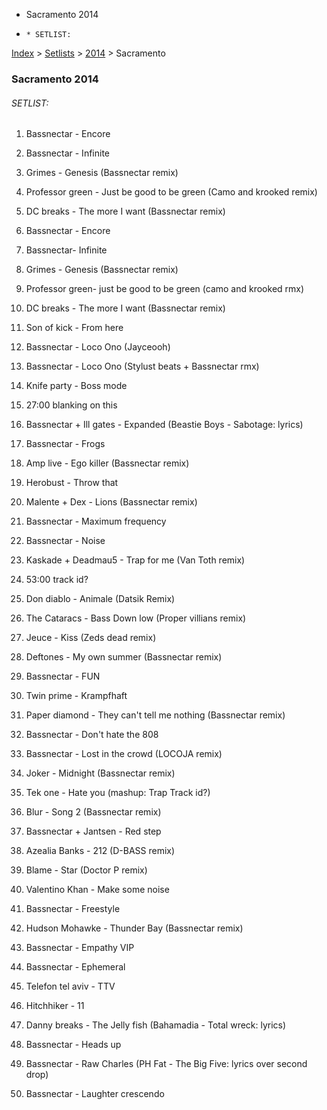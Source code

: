   * Sacramento 2014
  *     * SETLIST:

[Index](https://www.reddit.com/r/bassnectar/wiki/index) >
[Setlists](https://www.reddit.com/r/bassnectar/wiki/interactive/setlists) >
[2014](https://www.reddit.com/r/bassnectar/wiki/interactive/setlists/2014) >
Sacramento

### Sacramento 2014

###### SETLIST:

  1. Bassnectar - Encore 

  2. Bassnectar - Infinite 

  3. Grimes - Genesis (Bassnectar remix)

  4. Professor green - Just be good to be green (Camo and krooked remix)

  5. DC breaks - The more I want (Bassnectar remix)

  6. Bassnectar - Encore

  7. Bassnectar- Infinite

  8. Grimes - Genesis (Bassnectar remix)

  9. Professor green- just be good to be green (camo and krooked rmx)

  10. DC breaks - The more I want (Bassnectar remix)

  11. Son of kick - From here

  12. Bassnectar - Loco Ono (Jayceooh)

  13. Bassnectar - Loco Ono (Stylust beats + Bassnectar rmx)

  14. Knife party - Boss mode 

  15. 27:00 blanking on this

  16. Bassnectar + Ill gates - Expanded (Beastie Boys - Sabotage: lyrics)

  17. Bassnectar - Frogs 

  18. Amp live - Ego killer (Bassnectar remix)

  19. Herobust - Throw that 

  20. Malente + Dex - Lions (Bassnectar remix)

  21. Bassnectar - Maximum frequency 

  22. Bassnectar - Noise

  23. Kaskade + Deadmau5 - Trap for me (Van Toth remix)

  24. 53:00 track id? 

  25. Don diablo - Animale (Datsik Remix)

  26. The Cataracs - Bass Down low (Proper villians remix)

  27. Jeuce - Kiss (Zeds dead remix)

  28. Deftones - My own summer (Bassnectar remix)

  29. Bassnectar - FUN

  30. Twin prime - Krampfhaft 

  31. Paper diamond - They can't tell me nothing (Bassnectar remix)

  32. Bassnectar - Don't hate the 808

  33. Bassnectar - Lost in the crowd (LOCOJA remix)

  34. Joker - Midnight (Bassnectar remix)

  35. Tek one - Hate you (mashup: Trap Track id?)

  36. Blur - Song 2 (Bassnectar remix)

  37. Bassnectar + Jantsen - Red step

  38. Azealia Banks - 212 (D-BASS remix)

  39. Blame - Star (Doctor P remix)

  40. Valentino Khan - Make some noise 

  41. Bassnectar - Freestyle 

  42. Hudson Mohawke - Thunder Bay (Bassnectar remix)

  43. Bassnectar - Empathy VIP 

  44. Bassnectar - Ephemeral 

  45. Telefon tel aviv - TTV 

  46. Hitchhiker - 11

  47. Danny breaks - The Jelly fish (Bahamadia - Total wreck: lyrics)

  48. Bassnectar - Heads up

  49. Bassnectar - Raw Charles (PH Fat - The Big Five: lyrics over second drop)

  50. Bassnectar - Laughter crescendo

